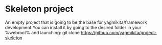 Skeleton project
=========

An empty project that is going to be the base for yagmikita/framework development
You can install it by going to the desired folder in your %webroot% and
launching:
    git clone https://github.com/yagmikita/project-skeleton
